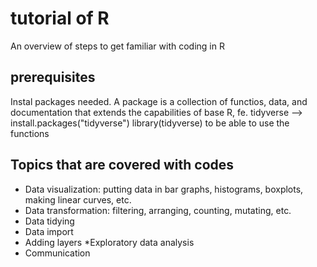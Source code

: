 # tutorial of R
An overview of steps to get familiar with coding in R
## prerequisites
Instal packages needed. A package is a collection of functios, data, and documentation that extends the capabilities of base R, fe. tidyverse --> install.packages("tidyverse")
library(tidyverse) to be able to use the functions
## Topics that are covered with codes
* Data visualization: putting data in bar graphs, histograms, boxplots, making linear curves, etc.
* Data transformation: filtering, arranging, counting, mutating, etc.
* Data tidying
* Data import
* Adding layers
*Exploratory data analysis
* Communication
